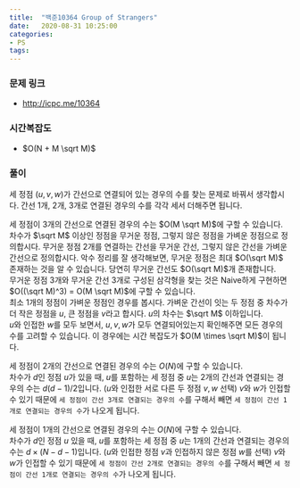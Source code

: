 ```yaml
---
title:  "백준10364 Group of Strangers"
date:   2020-08-31 10:25:00
categories:
- PS
tags:
---
```


### 문제 링크
* http://icpc.me/10364

### 시간복잡도
* $O(N + M \sqrt M)$

### 풀이
세 정점 $(u, v, w)$가 간선으로 연결되어 있는 경우의 수를 찾는 문제로 바꿔서 생각합시다. 간선 1개, 2개, 3개로 연결된 경우의 수를 각각 세서 더해주면 됩니다.

세 정점이 3개의 간선으로 연결된 경우의 수는 $O(M \sqrt M)$에 구할 수 있습니다.<br>
차수가 $\sqrt M$ 이상인 정점을 무거운 정점, 그렇지 않은 정점을 가벼운 정점으로 정의합시다. 무거운 정점 2개를 연결하는 간선을 무거운 간선, 그렇지 않은 간선을 가벼운 간선으로 정의합시다. 악수 정리를 잘 생각해보면, 무거운 정점은 최대 $O(\sqrt M)$ 존재하는 것을 알 수 있습니다. 당연히 무거운 간선도 $O(\sqrt M)$개 존재합니다.<br>
무거운 정점 3개와 무거운 간선 3개로 구성된 삼각형을 찾는 것은 Naive하게 구현하면 $O((\sqrt M)^3) = O(M \sqrt M)$에 구할 수 있습니다.<br>
최소 1개의 정점이 가벼운 정점인 경우를 봅시다. 가벼운 간선이 잇는 두 정점 중 차수가 더 작은 정점을 $u$, 큰 정점을 $v$라고 합시다. $u$의 차수는 $\sqrt M$ 이하입니다.<br>
$u$와 인접한 $w$를 모두 보면서, $u, v, w$가 모두 연결되어있는지 확인해주면 모든 경우의 수를 고려할 수 있습니다. 이 경우에는 시간 복잡도가 $O(M \times \sqrt M)$이 됩니다.

세 정점이 2개의 간선으로 연결된 경우의 수는 $O(N)$에 구할 수 있습니다.<br>
차수가 $d$인 정점 $u$가 있을 때, $u$를 포함하는 세 정점 중 $u$는 2개의 간선과 연결되는 경우의 수는 $d(d-1)/2$입니다. ($u$와 인접한 서로 다른 두 정점 $v, w$ 선택) $v$와 $w$가 인접할 수 있기 때문에 `세 정점이 간선 3개로 연결되는 경우의 수`를 구해서 빼면 `세 정점이 간선 1개로 연결되는 경우의 수`가 나오게 됩니다.

세 정점이 1개의 간선으로 연결된 경우의 수는 $O(N)$에 구할 수 있습니다.<br>
차수가 $d$인 정점 $u$ 있을 때, $u$를 포함하는 세 정점 중 $u$는 1개의 간선과 연결되는 경우의 수는 $d \times (N-d-1)$입니다. ($u$와 인접한 정점 $v$과 인접하지 않은 정점 $w$를 선택) $v$와 $w$가 인접할 수 있기 때문에 `세 정점이 간선 2개로 연결되는 경우의 수`를 구해서 빼면 `세 정점이 간선 1개로 연결되는 경우의 수`가 나오게 됩니다.
